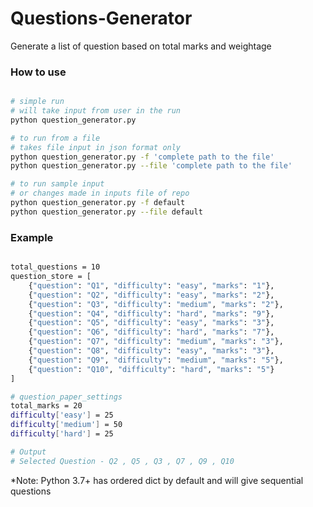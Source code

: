 # Questions-Generator
Generate a list of question based on total marks and weightage

### How to use
```bash

# simple run
# will take input from user in the run
python question_generator.py

# to run from a file
# takes file input in json format only
python question_generator.py -f 'complete path to the file'
python question_generator.py --file 'complete path to the file'

# to run sample input
# or changes made in inputs file of repo
python question_generator.py -f default
python question_generator.py --file default

```

### Example
```bash

total_questions = 10
question_store = [
	{"question": "Q1", "difficulty": "easy", "marks": "1"},
	{"question": "Q2", "difficulty": "easy", "marks": "2"},
	{"question": "Q3", "difficulty": "medium", "marks": "2"},
	{"question": "Q4", "difficulty": "hard", "marks": "9"},
	{"question": "Q5", "difficulty": "easy", "marks": "3"},
	{"question": "Q6", "difficulty": "hard", "marks": "7"},
	{"question": "Q7", "difficulty": "medium", "marks": "3"},
	{"question": "Q8", "difficulty": "easy", "marks": "3"},
	{"question": "Q9", "difficulty": "medium", "marks": "5"},
	{"question": "Q10", "difficulty": "hard", "marks": "5"}
]

# question_paper_settings
total_marks = 20
difficulty['easy'] = 25
difficulty['medium'] = 50
difficulty['hard'] = 25

# Output
# Selected Question - Q2 , Q5 , Q3 , Q7 , Q9 , Q10

```

*Note: Python 3.7+ has ordered dict by default and will give sequential questions
